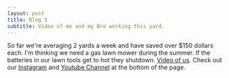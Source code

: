 ```yaml
---
layout: post
title: Blog 5
subtitle: Video of me and my Bro working this yard.
---
```


So far we're averaging 2 yards a week and have saved over $150 dollars each. I'm thinking we need a gas lawn mower during the summer. If the batteries in our lawn tools get to hot they shutdown. [Video of us](https://www.youtube.com/watch?v=R8HMjiXfdrE).
Check out our [Instagram](https://www.instagram.com/waikikibros209/) and [Youtube Channel](https://www.youtube.com/@waikikibros209) at the bottom of the page.

